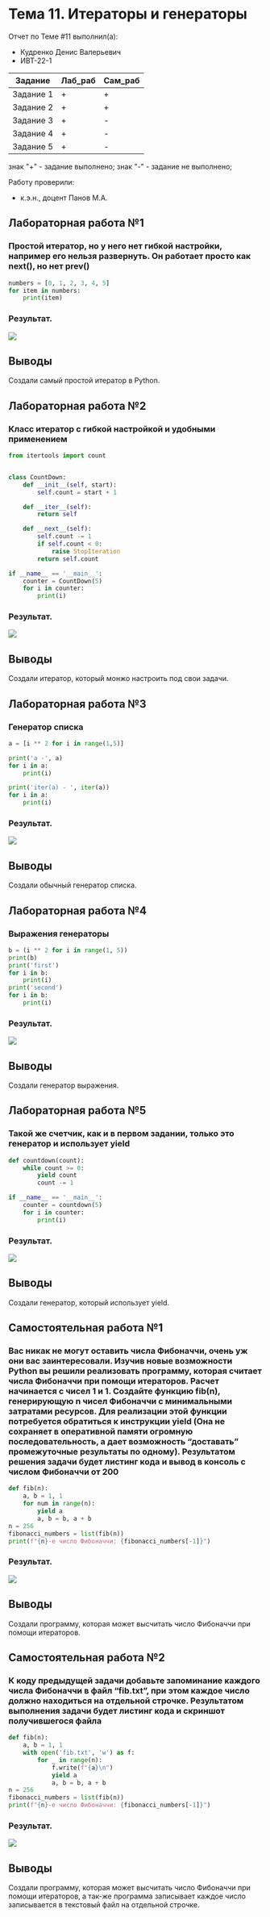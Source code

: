 # Тема 11. Итераторы и генераторы
Отчет по Теме #11 выполнил(а):
- Кудренко Денис Валерьевич
- ИВТ-22-1

| Задание | Лаб_раб | Сам_раб |
| ------ | ------ |---------|
| Задание 1 | + | +       |
| Задание 2 | + | +       |
| Задание 3 | + | -       |
| Задание 4 | + | -       |
| Задание 5 | + | -       |

знак "+" - задание выполнено; знак "-" - задание не выполнено;

Работу проверили:
- к.э.н., доцент Панов М.А.

## Лабораторная работа №1
### Простой итератор, но у него нет гибкой настройки, например его нельзя развернуть. Он работает просто как next(), но нет prev()

```python
numbers = [0, 1, 2, 3, 4, 5]
for item in numbers:
    print(item)
```
### Результат.
![](Pictures/Lab_11_1.jpg)

## Выводы
Создали самый простой итератор в Python.

## Лабораторная работа №2
### Класс итератор с гибкой настройкой и удобными применением

```python
from itertools import count


class CountDown:
    def __init__(self, start):
        self.count = start + 1

    def __iter__(self):
        return self

    def __next__(self):
        self.count -= 1
        if self.count < 0:
            raise StopIteration
        return self.count

if __name__ == '__main__':
    counter = CountDown(5)
    for i in counter:
        print(i)
```
### Результат.
![](Pictures/Lab_11_2.jpg)

## Выводы
Создали итератор, который монжо настроить под свои задачи.

## Лабораторная работа №3
### Генератор списка

```python
a = [i ** 2 for i in range(1,5)]

print('a -', a)
for i in a:
    print(i)

print('iter(a) - ', iter(a))
for i in a:
    print(i)
```
### Результат.
![](Pictures/Lab_11_3.jpg)

## Выводы
Создали обычный генератор списка.

## Лабораторная работа №4
### Выражения генераторы

```python
b = (i ** 2 for i in range(1, 5))
print(b)
print('first')
for i in b:
    print(i)
print('second')
for i in b:
    print(i)
```
### Результат.
![](Pictures/Lab_11_4.jpg)

## Выводы
Создали генератор выражения.

## Лабораторная работа №5
### Такой же счетчик, как и в первом задании, только это генератор и использует yield

```python
def countdown(count):
    while count >= 0:
        yield count
        count -= 1

if __name__ == '__main__':
    counter = countdown(5)
    for i in counter:
        print(i)
```
### Результат.
![](Pictures/Lab_11_5.jpg)

## Выводы
Создали генератор, который использует yield.

## Самостоятельная работа №1
### Вас никак не могут оставить числа Фибоначчи, очень уж они вас заинтересовали. Изучив новые возможности Python вы решили реализовать программу, которая считает числа Фибоначчи при помощи итераторов. Расчет начинается с чисел 1 и 1. Создайте функцию fib(n), генерирующую n чисел Фибоначчи с минимальными затратами ресурсов. Для реализации этой функции потребуется обратиться к инструкции yield (Она не сохраняет в оперативной памяти огромную последовательность, а дает возможность “доставать” промежуточные результаты по одному). Результатом решения задачи будет листинг кода и вывод в консоль с числом Фибоначчи от 200

```python
def fib(n):
    a, b = 1, 1
    for num in range(n):
        yield a
        a, b = b, a + b
n = 256
fibonacci_numbers = list(fib(n))
print(f"{n}-е число Фибоначчи: {fibonacci_numbers[-1]}")
```
### Результат.
![](Pictures/SLab_11_1.jpg)

## Выводы
Создали программу, которая может высчитать число Фибоначчи при помощи итераторов.

## Самостоятельная работа №2
### К коду предыдущей задачи добавьте запоминание каждого числа Фибоначчи в файл “fib.txt”, при этом каждое число должно находиться на отдельной строчке. Результатом выполнения задачи будет листинг кода и скриншот получившегося файла

```python
def fib(n):
    a, b = 1, 1
    with open('fib.txt', 'w') as f:
        for _ in range(n):
            f.write(f"{a}\n")
            yield a
            a, b = b, a + b
n = 256
fibonacci_numbers = list(fib(n))
print(f"{n}-е число Фибоначчи: {fibonacci_numbers[-1]}")
```
### Результат.
![](Pictures/SLab_11_2.jpg)

## Выводы
Создали программу, которая может высчитать число Фибоначчи при помощи итераторов, а так-же программа записывает каждое число записывается в текстовый файл на отдельной строчке.
